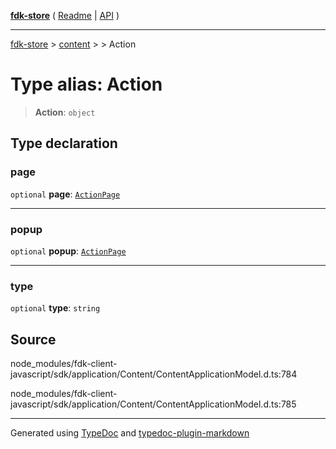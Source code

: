 [**fdk-store**](../../../README.md) ( [Readme](../../../README.md) \| [API](../../../API.md) )

---

[fdk-store](../../../API.md) > [content](../../README.md) > [<internal>](../README.md) > Action

# Type alias: Action

> **Action**: `object`

## Type declaration

### page

`optional` **page**: [`ActionPage`](type-alias.ActionPage.md)

---

### popup

`optional` **popup**: [`ActionPage`](type-alias.ActionPage.md)

---

### type

`optional` **type**: `string`

## Source

node_modules/fdk-client-javascript/sdk/application/Content/ContentApplicationModel.d.ts:784

node_modules/fdk-client-javascript/sdk/application/Content/ContentApplicationModel.d.ts:785

---

Generated using [TypeDoc](https://typedoc.org/) and [typedoc-plugin-markdown](https://www.npmjs.com/package/typedoc-plugin-markdown)
